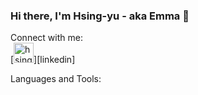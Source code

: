 ### Hi there, I'm Hsing-yu - aka Emma 👋

Connect with me: <br />
[<img alt='hsingyuc | LinkedIn' color='#0A66C2' height="32" width="32" src="https://cdn.jsdelivr.net/npm/simple-icons@v5/icons/linkedin.svg" />][linkedin]

Languages and Tools:

